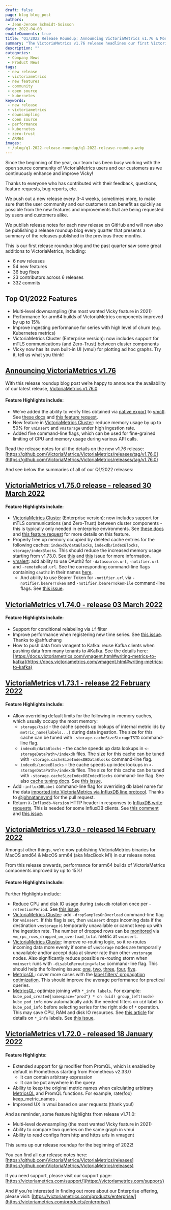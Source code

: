 ```yaml
---
draft: false
page: blog blog_post
authors:
 - Jean-Jerome Schmidt-Soisson
date: 2022-04-08
enableComments: true
title: "Q1/2022 Release Roundup: Announcing VictoriaMetrics v1.76 & More"
summary: "The VictoriaMetrics v1.76 release headlines our first VictoriaMetrics releases roundup blog post, which summarises all the releases we published in the first quarter of 2022; and includes feature highlights such as multi-level downsampling (the most wanted Vicky feature in 2021)."
description: ""
categories: 
 - Company News
 - Product News
tags:
 - new release
 - victoriametrics
 - new features
 - community
 - open source
 - kubernetes
keywords: 
 - new release
 - victoriametrics
 - downsampling
 - open source
 - performance
 - kubernetes
 - zero-trust
 - ARM64
images:
 - /blog/q1-2022-release-roundup/q1-2022-release-roundup.webp
---
```


Since the beginning of the year, our team has been busy working with the open source community of VictoriaMetrics users and our customers as we continuously enhance and improve Vicky!

Thanks to everyone who has contributed with their feedback, questions, feature requests, bug reports, etc.

We push out a new release every 3-4 weeks, sometimes more, to make sure that the user community and our customers can benefit as quickly as possible from the new features and improvements that are being requested by users and customers alike.

We publish release notes for each new release on GitHub and will now also be publishing a release roundup blog every quarter that presents a summary of the releases published in the previous three months.

This is our first release roundup blog and the past quarter saw some great additions to VictoriaMetrics, including:

* 6 new releases
* 54 new features
* 36 bug fixes
* 23 contributors across 6 releases
* 332 commits

## Top Q1/2022 Features

* Multi-level downsampling (the most wanted Vicky feature in 2021)
* Performance for arm64 builds of VictoriaMetrics components improved by up to 15%
* Improve ingesting performance for series with high level of churn (e.g. Kubernetes metrics)
* VictoriaMetrics Cluster (Enterprise version): now includes support for mTLS communications (and Zero-Trust) between cluster components
* Vicky now has its own built-in UI (vmui) for plotting ad hoc graphs. Try it, tell us what you think!


## [Announcing VictoriaMetrics v1.76](https://github.com/VictoriaMetrics/VictoriaMetrics/releases/tag/v1.76.0)


With this release roundup blog post we’re happy to announce the availability of our latest release, [VictoriaMetrics v1.76.0](https://github.com/VictoriaMetrics/VictoriaMetrics/releases/tag/v1.76.0).


#### Feature Highlights include:

* We’ve added the ability to verify files obtained via [native export](https://docs.victoriametrics.com/#how-to-export-data-in-native-format) to [vmctl](https://docs.victoriametrics.com/vmctl.html). See [these docs](https://docs.victoriametrics.com/vmctl.html#verifying-exported-blocks-from-victoriametrics) and [this feature request](https://github.com/VictoriaMetrics/VictoriaMetrics/issues/2362).
* New feature in [VictoriaMetrics Cluster](https://docs.victoriametrics.com/Cluster-VictoriaMetrics.html): reduce memory usage by up to 50% for `vminsert` and `vmstorage` under high ingestion rate.
* Added five command-line flags, which can be used for fine-grained limiting of CPU and memory usage during various API calls.

Read the release notes for all the details on the new v1.76 release: [https://github.com/VictoriaMetrics/VictoriaMetrics/releases/tag/v1.76.0](https://github.com/VictoriaMetrics/VictoriaMetrics/releases/tag/v1.76.0)

And see below the summaries of all of our Q1/2022 releases:

## [VictoriaMetrics v1.75.0 release - released 30 March 2022](https://github.com/VictoriaMetrics/VictoriaMetrics/releases/tag/v1.75.0)

#### Feature Highlights include:

* [VictoriaMetrics Cluster](https://docs.victoriametrics.com/Cluster-VictoriaMetrics.html) (Enterprise version): now includes support for mTLS communications (and Zero-Trust) between cluster components - this is typically only needed in enterprise environments. See [these docs](https://docs.victoriametrics.com/Cluster-VictoriaMetrics.html#mtls-protection) and [this feature request](https://github.com/VictoriaMetrics/VictoriaMetrics/issues/550) for more details on this feature.
* Properly free up memory occupied by deleted cache entries for the following caches: `indexdb/dataBlocks`, `indexdb/indexBlocks`, `storage/indexBlocks`. This should reduce the increased memory usage starting from v1.73.0. See [this](https://github.com/VictoriaMetrics/VictoriaMetrics/issues/2242) and [this](https://github.com/VictoriaMetrics/VictoriaMetrics/issues/2007) issue for more information.
* [vmalert](https://docs.victoriametrics.com/vmalert.html): add ability to use OAuth2 for `-datasource.url`, `-notifier.url` and `-remoteRead.url`. See the corresponding command-line flags containing `oauth2` in their names [here](https://docs.victoriametrics.com/vmalert.html#flags).
    * And ability to use Bearer Token for `-notifier.url` via `-notifier.bearerToken` and `-notifier.bearerTokenFile` command-line flags. See [this issue](https://github.com/VictoriaMetrics/VictoriaMetrics/issues/1824).

## [VictoriaMetrics v1.74.0 - release 03 March 2022](https://github.com/VictoriaMetrics/VictoriaMetrics/releases/tag/v1.74.0)

#### Feature Highlights include:

* Support for conditional relabeling via `if` filter
* Improve performance when registering new time series. See [this issue](https://github.com/VictoriaMetrics/VictoriaMetrics/issues/2247). Thanks to @ahfuzhang
* How to push data from vmagent to Kafka: reuse Kafka clients when pushing data from many tenants to #Kafka. See the details here: [https://docs.victoriametrics.com/vmagent.html#writing-metrics-to-kafka](https://docs.victoriametrics.com/vmagent.html#writing-metrics-to-kafka)


## [VictoriaMetrics v1.73.1 - release 22 February 2022](https://github.com/VictoriaMetrics/VictoriaMetrics/releases/tag/v1.73.1)

#### Feature Highlights include:

* Allow overriding default limits for the following in-memory caches, which usually occupy the most memory:
    * `storage/tsid` - the cache speeds up lookups of internal metric ids by `metric_name{labels...}` during data ingestion. The size for this cache can be tuned with `-storage.cacheSizeStorageTSID` command-line flag.
    * `indexdb/dataBlocks` - the cache speeds up data lookups in `<-storageDataPath>/indexdb` files. The size for this cache can be tuned with `-storage.cacheSizeIndexDBDataBlocks` command-line flag.
    * `indexdb/indexBlocks` - the cache speeds up index lookups in `<-storageDataPath>/indexdb` files. The size for this cache can be tuned with `-storage.cacheSizeIndexDBIndexBlocks` command-line flag. See also [cache tuning docs](https://docs.victoriametrics.com/#cache-tuning). See [this issue](https://github.com/VictoriaMetrics/VictoriaMetrics/issues/1940).
* Add `-influxDBLabel` command-line flag for overriding db label name for the data [imported into VictoriaMetrics via InfluxDB line protocol](https://docs.victoriametrics.com/#how-to-send-data-from-influxdb-compatible-agents-such-as-telegraf). Thanks to [@johnatannvmd](https://github.com/johnatannvmd) for the pull request.
* Return `X-Influxdb-Version` HTTP header in responses to [InfluxDB write requests](https://docs.victoriametrics.com/#how-to-send-data-from-influxdb-compatible-agents-such-as-telegraf). This is needed for some InfluxDB clients. See [this comment](https://github.com/ntop/ntopng/issues/5449#issuecomment-1005347597) and [this issue](https://github.com/VictoriaMetrics/VictoriaMetrics/issues/2209).


## [VictoriaMetrics v1.73.0 - released 14 February 2022](https://github.com/VictoriaMetrics/VictoriaMetrics/releases/tag/v1.73.0)

Amongst other things, we’re now publishing VictoriaMetrics binaries for MacOS amd64 & MacOS arm64 (aka MacBook M1) in our release notes.

From this release onwards, performance for arm64 builds of VictoriaMetrics components improved by up to 15%!

#### Feature Highlights include:

Further Highlights include:

* Reduce CPU and disk IO usage during `indexdb` rotation once per `-retentionPeriod`. See [this issue](https://github.com/VictoriaMetrics/VictoriaMetrics/issues/1401).
* [VictoriaMetrics Cluster](https://docs.victoriametrics.com/Cluster-VictoriaMetrics.html): add `-dropSamplesOnOverload` command-line flag for `vminsert`. If this flag is set, then `vminsert` drops incoming data if the destination `vmstorage` is temporarily unavailable or cannot keep up with the ingestion rate. The number of dropped rows can be [monitored](https://docs.victoriametrics.com/Cluster-VictoriaMetrics.html#monitoring) via `vm_rpc_rows_dropped_on_overload_total` metric at `vminsert`.
* [VictoriaMetrics Cluster](https://docs.victoriametrics.com/Cluster-VictoriaMetrics.html): improve re-routing logic, so it re-routes incoming data more evenly if some of `vmstorage` nodes are temporarily unavailable and/or accept data at slower rate than other `vmstorage` nodes. Also significantly reduce possible re-routing storm when `vminsert` runs with `-disableRerouting=false` command-line flag. This should help the following issues: [one](https://github.com/VictoriaMetrics/VictoriaMetrics/issues/1337), [two](https://github.com/VictoriaMetrics/VictoriaMetrics/issues/1165), [three](https://github.com/VictoriaMetrics/VictoriaMetrics/issues/1054), [four](https://github.com/VictoriaMetrics/VictoriaMetrics/issues/791), [five](https://github.com/VictoriaMetrics/VictoriaMetrics/issues/1544).
* [MetricsQL](https://docs.victoriametrics.com/metricsql/): cover more cases with the [label filters' propagation optimization](https://utcc.utoronto.ca/~cks/space/blog/sysadmin/PrometheusLabelNonOptimization). This should improve the average performance for practical queries.
* [MetricsQL](https://docs.victoriametrics.com/metricsql/): optimize joining with `*_info labels`. For example: `kube_pod_created{namespace="prod"} * on (uid) group_left(node) kube_pod_info` now automatically adds the needed filters on `uid` label to `kube_pod_info` before selecting series for the right side of `*` operation. This may save CPU, RAM and disk IO resources. See [this article](https://www.robustperception.io/exposing-the-software-version-to-prometheus) for details on `*_info` labels. See [this issue](https://github.com/VictoriaMetrics/VictoriaMetrics/issues/1827).

## [VictoriaMetrics v1.72.0 - released 18 January 2022](https://github.com/VictoriaMetrics/VictoriaMetrics/releases/tag/v1.72.0)

#### Feature Highlights:

* Extended support for @ modifier from PromQL, which is enabled by default in Prometheus starting from Prometheus v2.33.0
    * It can contain arbitrary expression
    * It can be put anywhere in the query
* Ability to keep the original metric names when calculating arbitrary [MetricsQL](https://docs.victoriametrics.com/metricsql/) and PromQL functions. For example, rate(foo) keep_metric_names .
* Improved UX in vmui based on user requests (thank you!)

And as reminder, some feature highlights from release v1.71.0:
* Multi-level downsampling (the most wanted Vicky feature in 2021)
* Ability to compare two queries on the same graph in vmui
* Ability to read configs from http and https urls in vmagent

This sums up our release roundup for the beginning of 2022!


You can find all our release notes here: [https://github.com/VictoriaMetrics/VictoriaMetrics/releases](https://github.com/VictoriaMetrics/VictoriaMetrics/releases)

If you need support, please visit our support page: [https://victoriametrics.com/support/](https://victoriametrics.com/support/)

And if you’re interested in finding out more about our Enterprise offering, please visit: [https://victoriametrics.com/products/enterprise/](https://victoriametrics.com/products/enterprise/)


